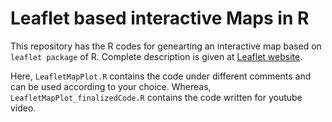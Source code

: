 # Leaflet based interactive Maps in R

This repository has the R codes for genearting an interactive map based on `leaflet package` of R. Complete description is given at [Leaflet website](https://rstudio.github.io/leaflet/).

Here, `LeafletMapPlot.R` contains the code under different comments and can be used according to your choice. Whereas, `LeafletMapPlot_finalizedCode.R` contains the code written for youtube video. 
